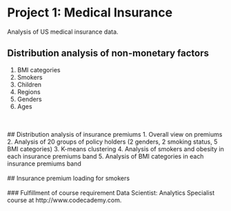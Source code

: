 # Project 1: Medical Insurance
Analysis of US medical insurance data.

## Distribution analysis of non-monetary factors
1. BMI categories
2. Smokers
3. Children
4. Regions
5. Genders
6. Ages
<br>
<br>
## Distribution analysis of insurance premiums
1. Overall view on premiums
2. Analysis of 20 groups of policy holders (2 genders, 2 smoking status, 5 BMI categories)
3. K-means clustering
4. Analysis of smokers and obesity in each insurance premiums band
5. Analysis of BMI categories in each insurance premiums band
<br>
<br>
## Insurance premium loading for smokers
<br>
<br>
### Fulfillment of course requirement
Data Scientist: Analytics Specialist course at http://www.codecademy.com.
 
